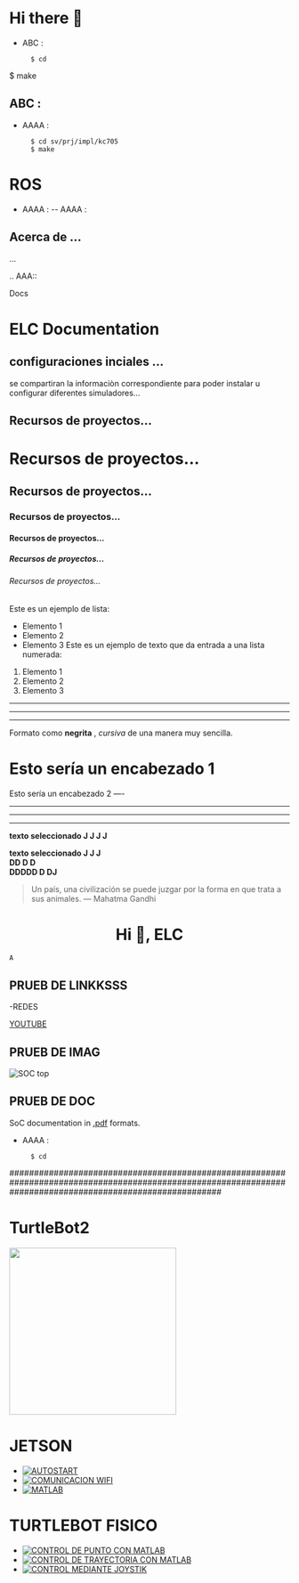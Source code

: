 
# Hi there 👋

- ABC :

        $ cd

$ make
## ABC :

- AAAA :

        $ cd sv/prj/impl/kc705
        $ make
  





ROS 
===================

- AAAA :
-- AAAA :
  
## Acerca de ...
 ...

.. AAA::

  Docs

ELC  Documentation
===================

## configuraciones inciales  ...

se compartiran la informaciòn correspondiente para poder instalar u configurar diferentes simuladores...


##  Recursos de proyectos...


# Recursos de proyectos...
##  Recursos de proyectos...
###   Recursos de proyectos...
####   Recursos de proyectos...
#####    Recursos de proyectos...
######   Recursos de proyectos...


Este es un ejemplo de lista:
- Elemento 1
- Elemento 2
- Elemento 3
Este es un ejemplo de texto que da entrada a una lista numerada:
1. Elemento 1
2. Elemento 2
3. Elemento 3

***
---
___

Formato como **negrita** , *cursiva* de una manera muy sencilla.


Esto sería un encabezado 1
===
Esto sería un encabezado 2
—-


***
---
___


 __texto seleccionado J J J  J__ 


 __texto seleccionado J J J  
 DD D                 D    
 DDDDD      D               DJ__ 

> Un país, una civilización se puede juzgar por la forma en que trata a sus animales.  — Mahatma Gandhi


<h1 align="center">Hi 👋, ELC </h1>

``A                                                                                                                                                                                                                             `` 




<!-- 
- 🌱 I’m currently learning ...
- 👯 I’m looking to collaborate on ...
- 🤔 I’m looking for help with ...
- 💬 Ask me about ...
- 📫 How to reach me: ...
- 😄 Pronouns: ...
- ⚡ Fun fact: ...
-->


## PRUEB DE LINKKSSS
-REDES

[YOUTUBE](https://www.youtube.com/watch?v=4fezP875xOQ)



## PRUEB DE IMAG

![SOC top](docs/doxygen/pics/soc_top_v5.png)


## PRUEB DE DOC

SoC documentation in [.pdf](docs/riscv_vhdl_trm.pdf) formats.


- AAAA :

        $ cd





###########################################################################################################################################################

#


##


####

# TurtleBot2



<img src="https://www.google.com/url?sa=i&url=https%3A%2F%2Fwww.turtlebot.com%2Fturtlebot2%2F&psig=AOvVaw0xbwcxs1fNp_6Ubvn1Z7Y0&ust=1694126521731000&source=images&cd=vfe&opi=89978449&ved=0CBAQjRxqFwoTCPCqvKaHl4EDFQAAAAAdAAAAABAI" width="300">



# JETSON 

- [![AUTOSTART](https://github.com/ERICKLOCR/AUTOSART)](https://github.com/ERICKLOCR/AUTOSART)
- [![COMUNICACION WIFI](https://github.com/ERICKLOCR/wifi__.git)](https://github.com/ERICKLOCR/wifi__.git)
- [![MATLAB](https://github.com/ERICKLOCR/MATLAB_ROS_.git)](https://github.com/ERICKLOCR/MATLAB_ROS_.git)





# TURTLEBOT FISICO 

- [![CONTROL DE PUNTO CON MATLAB ](https://github.com/ERICKLOCR/NUEVAPRUEBA)](https://github.com/ERICKLOCR/NUEVAPRUEBA)
- [![CONTROL DE TRAYECTORIA CON MATLAB](https://github.com/ERICKLOCR/NUEVAPRUEBA)](https://github.com/ERICKLOCR/NUEVAPRUEBA)
- [![CONTROL MEDIANTE JOYSTIK](https://github.com/ERICKLOCR/NUEVAPRUEBA)](https://github.com/ERICKLOCR/NUEVAPRUEBA)













































